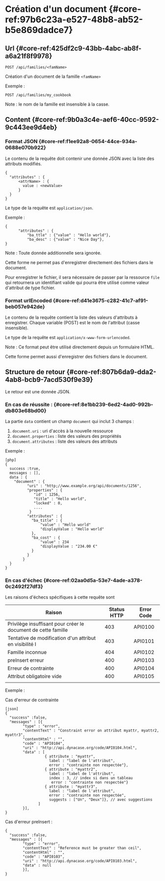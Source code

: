 # Création d'un document  {#core-ref:97b6c23a-e527-48b8-ab52-b5e869dadce7}

## Url {#core-ref:425df2c9-43bb-4abc-ab8f-a6a21f8f9978}

    POST /api/families/<famName>


Création d'un document de la famille `<famName>`

Exemple :

    POST /api/families/my_cookbook


Note : le nom de la famille est insensible à la casse.


## Content {#core-ref:9b0a3c4e-aef6-40cc-9592-9c443ee9d4eb}

### Format JSON {#core-ref:f1ee92a8-0654-44ce-934a-0688e070b922}

Le contenu de la requête doit contenir une donnée JSON avec la liste des attributs modifiés.

    {
      "attributes" : {
          <attrName> : {
            value : <newValue>
          }
      }
    }

Le type de la requête est `application/json`.

Exemple :

    {
          "attributes" : {
              "ba_ttle" : {"value" : "Hello world"},
              "ba_desc" : {"value" : "Nice Day"},
    }


Note : Toute donnée additionnelle sera ignorée.

Cette forme ne permet pas d'enregistrer directement des fichiers dans le document.

Pour enregistrer le fichier, il sera nécessaire de passer par la ressource
`file` qui retournera un identifiant valide qui pourra être utilisé comme valeur
d'attribut de type fichier.


### Format urlEncoded {#core-ref:d41e3675-c282-41c7-af91-beb057e942de}

Le contenu de la requête contient la liste des valeurs d'attributs à enregistrer.
Chaque variable (POST) est le nom de l'attribut (casse insensible).

Le type de la requête est `application/x-www-form-urlencoded`.

Note : Ce format peut être utilisé directement depuis un formulaire HTML.

Cette forme permet aussi d'enregistrer des fichiers dans le document.

## Structure de retour {#core-ref:807b6da9-dda2-4ab8-bcb9-7acd530f9e39}

Le retour est une donnée JSON.

### En cas de réussite : {#core-ref:8e1bb239-6ed2-4ad0-992b-db803e68bd00}

La partie `data` contient un champ `document` qui inclut 3 champs :

1.  `document.uri` : uri d'accès à la nouvelle ressource
1.  `document.properties` : liste des valeurs des propriétés
1.  `document.attributes` : liste des valeurs des attributs

Exemple :

    [php]
    {
      success :true,
      messages : [],
      data : {
        "document" : {
              "uri" : "http;//www.example.org/api/documents/1256",
              "properties" : { 
                 "id" : 1256,
                 "title" : "Hello world",
                 "locked" : 0,
                 ....
               }
              "attributes" : { 
                "ba_title" : {
                    "value" : "Hello world"
                    "displayValue : "Hello world"
                },
                "ba_cost" : {
                    "value" : 234
                    "displayValue : "234.00 €"
                }
              }
            }
      }
    }

### En cas d'échec {#core-ref:02aa0d5a-53e7-4ade-a378-0c2492f27df3}

Les raisons d'échecs spécifiques à cette requête sont 

|                             Raison                            | Status HTTP | Error Code |
| ------------------------------------------------------------- | ----------- | ---------- |
| Privilège insuffisant pour créer le document de cette famille |         403 | API0100    |
| Tentative de modification d'un attribut en visibilité I       |         403 | API0101    |
| Famille inconnue                                              |         404 | API0102    |
| preInsert erreur                                              |         400 | API0103    |
| Erreur de contrainte                                          |         400 | API0104    |
| Attribut obligatoire vide                                     |         400 | API0105    |
|                                                               |             |            |

Exemple : 

Cas d'erreur de contrainte

    [json]
    {
      "success" :false,
      "messages" : [{
            "type" : "error", 
            "contentText" : "Constraint error on attribut myattr, myattr2, myattr3",
            "contentHtml" : "",
            "code" : "API0104", 
            "uri" : "http://api.dynacase.org/code/API0104.html",
            "data" : [
                      { attribute : "myattr", 
                        label : "label de l'attribut", 
                        error : "contrainte non respectée"},
                      { attribute : "myattr2", 
                        label : "label de l'attribut", 
                        index : 3, // index si dans un tableau
                         error : "contrainte non respectée"} 
                      { attribute : "myattr3", 
                        label : "label de l'attribut", 
                        error : "contrainte non respectée",
                        suggests : ["Un", "Deux"]}, // avec suggestions
                   ]
            }],
    }


Cas d'erreur preInsert :

    {
      "success" :false,
      "messages" : [{
            "type" : "error", 
            "contentText" : "Reference must be greater than ceil",
            "contentHtml" : "",
            "code" : "API0103", 
            "uri" : "http://api.dynacase.org/code/API0103.html",
            "data" : null
            }],
    }



